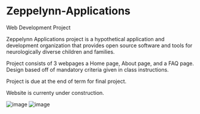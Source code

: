 # Zeppelynn-Applications

Web Development Project 

Zeppelynn Applications project is a hypothetical application and development organization that provides open source software and tools for neurologically diverse children and families.

Project consists of 3 webpages a Home page, About page, and a FAQ page. Design based off of mandatory criteria given in class instructions. 

Project is due at the end of term for final project. 

Website is currenty under construction.





![image](https://user-images.githubusercontent.com/77269940/147722645-597b7f23-dc22-4256-806d-ab303ee0be71.png)    ![image](https://user-images.githubusercontent.com/77269940/147730737-27819864-cec1-40b4-b83f-17eff31a11ff.png)






































